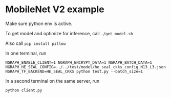 

# MobileNet V2 example

Make sure python env is active.

To get model and optimize for inference, call `./get_model.sh`

Also call `pip install pillow`

In one terminal, run
```
NGRAPH_ENABLE_CLIENT=1 NGRAPH_ENCRYPT_DATA=1 NGRAPH_BATCH_DATA=1 NGRAPH_HE_SEAL_CONFIG=../../test/model/he_seal_ckks_config_N13_L3.json NGRAPH_TF_BACKEND=HE_SEAL_CKKS python test.py --batch_size=1
```


In a second terminal on the same server, run
```
python client.py
```